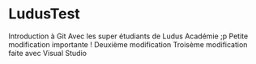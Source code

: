 # LudusTest
Introduction à Git
Avec les super étudiants de Ludus Académie ;p
Petite modification importante !
Deuxième modification
Troisème modification faite avec Visual Studio